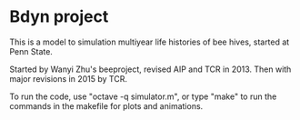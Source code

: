 Bdyn project
===============

This is a model to simulation multiyear life
histories of bee hives, started at Penn State.

Started by Wanyi Zhu's beeproject, revised AIP and TCR in 2013.
Then with major revisions in 2015 by TCR.

To run the code, use "octave -q simulator.m", or type "make" to run
the commands in the makefile for plots and animations.




